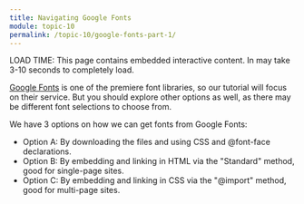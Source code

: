 ```yaml
---
title: Navigating Google Fonts
module: topic-10
permalink: /topic-10/google-fonts-part-1/
---
```


<div class="divider-heading"></div>

<span class="label label-warning">LOAD TIME:</span> This page contains embedded interactive content. In may take 3-10 seconds to completely load.

<a href="https://fonts.google.com" target="_new">Google Fonts</a> is one of the premiere font libraries, so our tutorial will focus on their service. But you should explore other options as well, as there may be different font selections to choose from.

We have 3 options on how we can get fonts from Google Fonts:
- Option A: By downloading the files and using CSS and @font-face declarations.
- Option B: By embedding and linking in HTML via the "Standard" method, good for single-page sites.
- Option C: By embedding and linking in CSS via the "@import" method, good for multi-page sites.

<!--
## Browsing With Google Fonts

<iframe src="https://umontanamediaarts.com/MART341/wp-admin/admin-ajax.php?action=h5p_embed&id=29" width="877" height="519" frameborder="0" allowfullscreen="allowfullscreen"></iframe><script src="https://umontanamediaarts.com/MART341/wp-content/plugins/h5p/h5p-php-library/js/h5p-resizer.js" charset="UTF-8"></script>
-->
